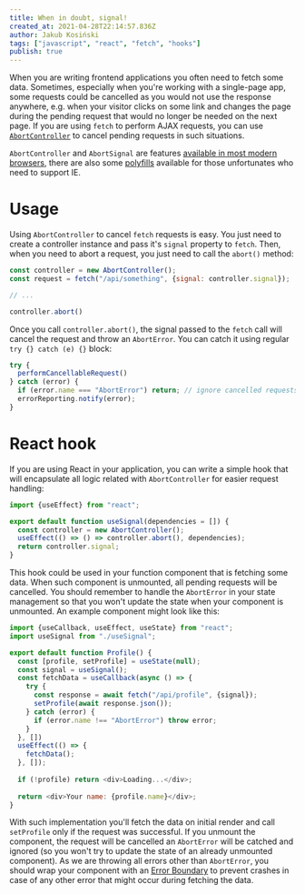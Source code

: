 ```yaml
---
title: When in doubt, signal!
created_at: 2021-04-28T22:14:57.836Z
author: Jakub Kosiński
tags: ["javascript", "react", "fetch", "hooks"]
publish: true
---
```


When you are writing frontend applications you often need to fetch some data. Sometimes, especially when you're working with a single-page app, some requests could be cancelled as you would not use the response anywhere, e.g. when your visitor clicks on some link and changes the page during the pending request that would no longer be needed on the next page.
If you are using `fetch` to perform AJAX requests, you can use [`AbortController`](https://developer.mozilla.org/en-US/docs/Web/API/AbortController) to cancel pending requests in such situations.

`AbortController` and `AbortSignal` are features [available in most modern browsers](https://caniuse.com/?search=AbortController), there are also some [polyfills](https://www.npmjs.com/package/abortcontroller-polyfill) 
available for those unfortunates who need to support IE.

# Usage

Using `AbortController` to cancel `fetch` requests is easy. You just need to create a controller instance and pass it's `signal` property to `fetch`. Then, when you need to abort a request, you just need to call the `abort()` method:

```js
const controller = new AbortController();
const request = fetch("/api/something", {signal: controller.signal});

// ...

controller.abort()
```

Once you call `controller.abort()`, the signal passed to the `fetch` call will cancel the request and throw an `AbortError`. You can catch it using regular `try {} catch (e) {}` block:

```js
try {
  performCancellableRequest()
} catch (error) {
  if (error.name === "AbortError") return; // ignore cancelled requests
  errorReporting.notify(error);
}
```

# React hook

If you are using React in your application, you can write a simple hook that will encapsulate all logic related with `AbortController` for easier request handling:

```js
import {useEffect} from "react";

export default function useSignal(dependencies = []) {
  const controller = new AbortController();
  useEffect(() => () => controller.abort(), dependencies);
  return controller.signal;
}
```

This hook could be used in your function component that is fetching some data. When such component is unmounted, all pending requests will be cancelled. You should remember to handle the `AbortError` in your state management so that you won't update the state when your component is unmounted. An example component might look like this:

```js
import {useCallback, useEffect, useState} from "react";
import useSignal from "./useSignal";

export default function Profile() {
  const [profile, setProfile] = useState(null);
  const signal = useSignal();
  const fetchData = useCallback(async () => {
    try {
      const response = await fetch("/api/profile", {signal});
      setProfile(await response.json());
    } catch (error) {
      if (error.name !== "AbortError") throw error;
    }
  }, [])
  useEffect(() => {
    fetchData();
  }, []);
  
  if (!profile) return <div>Loading...</div>;
  
  return <div>Your name: {profile.name}</div>;
}
```

With such implementation you'll fetch the data on initial render and call `setProfile` only if the request was successful. If you unmount the component, the request will be cancelled an `AbortError` will be catched and ignored (so you won't try to update the state of an already unmounted component). As we are throwing all errors other than `AbortError`, you should wrap your component with an [Error Boundary](https://reactjs.org/docs/error-boundaries.html)
to prevent crashes in case of any other error that might occur during fetching the data.
